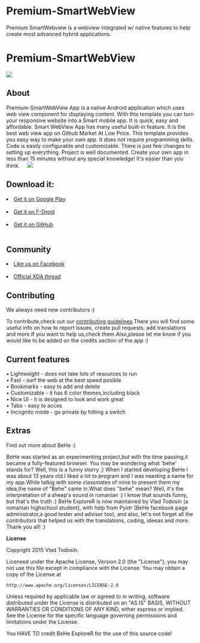 # Premium-SmartWebView
Premium SmartWebview is a webview integrated w/ native features to help create most advanced hybrid applications.
# Premium-SmartWebView
<img src="https://github.com/mjbdl/Premium-SmartWebView/blob/master/app/src/main/res/mipmap-hdpi/ic_launcher.png"></img>
## About
Premium-SmartWebView App is a native Android application which uses web view component for displaying content. With this template you can turn your responsive website into a Smart mobile app. It is quick, easy and affordable. Smart WebView App has many useful built-in feature. It is the best web view app on Github Market At Low Price. This template provides you easy way to make your own app. It does not require programming skills. Code is easily configurable and customizable. There is just few changes to setting up everything. Project is well documented. Create your own app in less than 15 minutes without any special knowledge! It's easier than you think.  	&nbsp;	&nbsp;
<img src="https://travis-ci.org/VladThodo/behe-explorer.svg?branch=master"/>
<h2> Download it: </h2>
<li><a href="https://play.google.com/store/apps/details?id=com.vlath.beheexplorerfree">Get it on Google Play</a></li>
<br>
<li><a href="https://f-droid.org/repository/browse/?fdid=com.vlath.beheexplorer">Get it on F-Droid</a></li>
<br>
<li><a href="https://github.com/VladThodo/behe-explorer/releases/tag/v2.0.1">Get it on GitHub</a></li>
<br>
<h2> Community </h2>
<li><a href="https://www.facebook.com/TodoStudios/">Like us on Facebook</a></li>
<br>
<li><a href="https://forum.xda-developers.com/android/apps-games/app4-0-behe-explorer-internet-browser-t3313025">Official XDA thread</a></li>
<h2> Contributing </h2>
  <p>We always need new contributors :)</p>
  <p>To contribute,check out our <a href="https://github.com/VladThodo/behe-explorer/blob/development/CONTRIBUTING.md">contributing guidelines</a>.There you will find some useful info on how to report issues, create pull requests, add translations and more.If you want to help us,check them.Also,please let me know if you would like to be added on the credits section of the app :)</p>
<h2> Current features </h2>
  &bull; Lightweight - does not take lots of resources to run
  <br>
  &bull; Fast - surf the web at the best speed posible
  <br>
  &bull; Bookmarks - easy to add and delete
  <br>
  &bull; Customizable - it has  6 color themes,including black
  <br>
  &bull; Nice UI - it is designed to look and work great
  <br>
  &bull; Tabs - easy to acces
  <br>
  &bull; Incognito mode - go private by hitting a switch
  <br>
<h2> Extras </h2>
<p>Find out more about BeHe :) </p>
<p>BeHe was started as an experimenting project,but with the time passing,it became a fully-featured browser. You may be wondering what 'behe' stands for? Well, this is a funny storry ;) When I started developing BeHe I was about 13 years old.I liked a lot to program and I was needing a name for my app.While talkig with some classmates of mine to present them my idea,the name of "Behe" came in.What does "behe" mean? Well, it's the interpretation of a sheep's sound in romanian :) I know that sounds funny, but that's the truth :) BeHe ExploreR is now maintained by Vlad Todosin (a romanian highschool student), with help from Pyotr (BeHe facebook page administrator,a good tester and advisor too), and also, let's not forget all the contributors that helped us with the translations, coding, ideeas and more. Thank you all! :) </p>
<p><b>License</b><p>
<p>Copyright 2015 Vlad Todosin.</p>
Licensed under the Apache License, Version 2.0 (the "License");
you may not use this file except in compliance with the License.
You may obtain a copy of the License at

    http://www.apache.org/licenses/LICENSE-2.0


Unless required by applicable law or agreed to in writing, software
distributed under the License is distributed on an "AS IS" BASIS,
WITHOUT WARRANTIES OR CONDITIONS OF ANY KIND, either express or implied.
See the License for the specific language governing permissions and
limitations under the License.

You HAVE TO credit BeHe ExploreR for the use of this source code!
  
